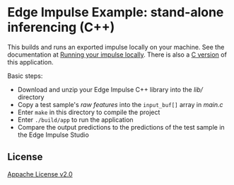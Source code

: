 # Edge Impulse Example: stand-alone inferencing (C++)

This builds and runs an exported impulse locally on your machine. See the documentation at [Running your impulse locally](https://docs.edgeimpulse.com/docs/running-your-impulse-locally). There is also a [C version](https://github.com/edgeimpulse/example-standalone-inferencing-c) of this application.

Basic steps:
 * Download and unzip your Edge Impulse C++ library into the *lib/* directory
 * Copy a test sample's *raw features* into the `input_buf[]` array in *main.c*
 * Enter `make` in this directory to compile the project
 * Enter `./build/app` to run the application
 * Compare the output predictions to the predictions of the test sample in the Edge Impulse Studio

 ## License

 [Appache License v2.0](https://www.apache.org/licenses/LICENSE-2.0)